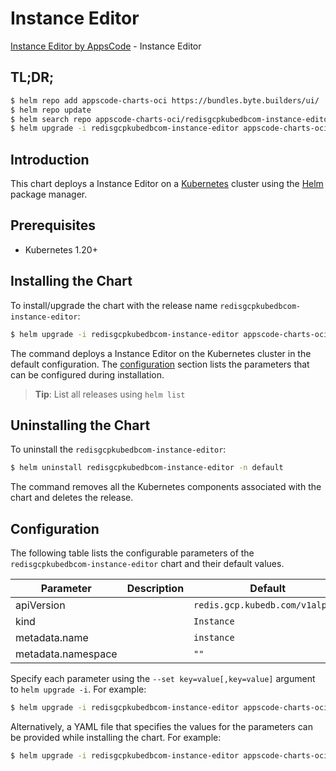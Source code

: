 # Instance Editor

[Instance Editor by AppsCode](https://appscode.com) - Instance Editor

## TL;DR;

```bash
$ helm repo add appscode-charts-oci https://bundles.byte.builders/ui/
$ helm repo update
$ helm search repo appscode-charts-oci/redisgcpkubedbcom-instance-editor --version=v0.7.0
$ helm upgrade -i redisgcpkubedbcom-instance-editor appscode-charts-oci/redisgcpkubedbcom-instance-editor -n default --create-namespace --version=v0.7.0
```

## Introduction

This chart deploys a Instance Editor on a [Kubernetes](http://kubernetes.io) cluster using the [Helm](https://helm.sh) package manager.

## Prerequisites

- Kubernetes 1.20+

## Installing the Chart

To install/upgrade the chart with the release name `redisgcpkubedbcom-instance-editor`:

```bash
$ helm upgrade -i redisgcpkubedbcom-instance-editor appscode-charts-oci/redisgcpkubedbcom-instance-editor -n default --create-namespace --version=v0.7.0
```

The command deploys a Instance Editor on the Kubernetes cluster in the default configuration. The [configuration](#configuration) section lists the parameters that can be configured during installation.

> **Tip**: List all releases using `helm list`

## Uninstalling the Chart

To uninstall the `redisgcpkubedbcom-instance-editor`:

```bash
$ helm uninstall redisgcpkubedbcom-instance-editor -n default
```

The command removes all the Kubernetes components associated with the chart and deletes the release.

## Configuration

The following table lists the configurable parameters of the `redisgcpkubedbcom-instance-editor` chart and their default values.

|     Parameter      | Description |                  Default                   |
|--------------------|-------------|--------------------------------------------|
| apiVersion         |             | <code>redis.gcp.kubedb.com/v1alpha1</code> |
| kind               |             | <code>Instance</code>                      |
| metadata.name      |             | <code>instance</code>                      |
| metadata.namespace |             | <code>""</code>                            |


Specify each parameter using the `--set key=value[,key=value]` argument to `helm upgrade -i`. For example:

```bash
$ helm upgrade -i redisgcpkubedbcom-instance-editor appscode-charts-oci/redisgcpkubedbcom-instance-editor -n default --create-namespace --version=v0.7.0 --set apiVersion=redis.gcp.kubedb.com/v1alpha1
```

Alternatively, a YAML file that specifies the values for the parameters can be provided while
installing the chart. For example:

```bash
$ helm upgrade -i redisgcpkubedbcom-instance-editor appscode-charts-oci/redisgcpkubedbcom-instance-editor -n default --create-namespace --version=v0.7.0 --values values.yaml
```
